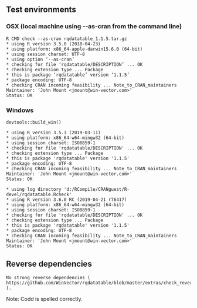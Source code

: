 
## Test environments

###  OSX (local machine using --as-cran from the command line)

    R CMD check --as-cran rqdatatable_1.1.5.tar.gz
    * using R version 3.5.0 (2018-04-23)
    * using platform: x86_64-apple-darwin15.6.0 (64-bit)
    * using session charset: UTF-8
    * using option ‘--as-cran’
    * checking for file ‘rqdatatable/DESCRIPTION’ ... OK
    * checking extension type ... Package
    * this is package ‘rqdatatable’ version ‘1.1.5’
    * package encoding: UTF-8
    * checking CRAN incoming feasibility ... Note_to_CRAN_maintainers
    Maintainer: ‘John Mount <jmount@win-vector.com>’
    Status: OK

### Windows 

    devtools::build_win()
    
    * using R version 3.5.3 (2019-03-11)
    * using platform: x86_64-w64-mingw32 (64-bit)
    * using session charset: ISO8859-1
    * checking for file 'rqdatatable/DESCRIPTION' ... OK
    * checking extension type ... Package
    * this is package 'rqdatatable' version '1.1.5'
    * package encoding: UTF-8
    * checking CRAN incoming feasibility ... Note_to_CRAN_maintainers
    Maintainer: 'John Mount <jmount@win-vector.com>'
    Status: OK
    
    * using log directory 'd:/RCompile/CRANguest/R-devel/rqdatatable.Rcheck'
    * using R version 3.6.0 RC (2019-04-21 r76417)
    * using platform: x86_64-w64-mingw32 (64-bit)
    * using session charset: ISO8859-1
    * checking for file 'rqdatatable/DESCRIPTION' ... OK
    * checking extension type ... Package
    * this is package 'rqdatatable' version '1.1.5'
    * package encoding: UTF-8
    * checking CRAN incoming feasibility ... Note_to_CRAN_maintainers
    Maintainer: 'John Mount <jmount@win-vector.com>'
    Status: OK

## Reverse dependencies

    No strong reverse dependencies ( https://github.com/WinVector/rqdatatable/blob/master/extras/check_reverse_dependencies.md ).

Note: Codd is spelled correctly.

